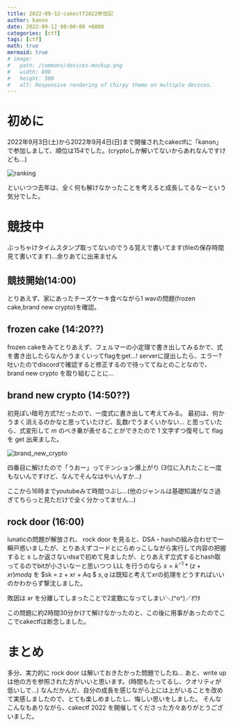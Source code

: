 ```yaml
---
title: 2022-09-12-cakectf2022参加記
author: kanon
date: 2022-09-12 00:00:00 +0800
categories: [ctf]
tags: [ctf]
math: true
mermaid: true
# image:
#   path: /commons/devices-mockup.png
#   width: 800
#   height: 500
#   alt: Responsive rendering of Chirpy theme on multiple devices.
---
```


# 初めに

2022年9月3日(土)から2022年9月4日(日)まで開催されたcakectfに「kanon」で参加しまして、順位は154でした。(cryptoしか解いてないからあれなんですけども...)

![ranking](/cakectf/1.png)

といいつつ去年は、全く何も解けなかったことを考えると成長してるなーという気分でした。

# 競技中

ぶっちゃけタイムスタンプ取ってないのでうる覚えで書いてます(fileの保存時間見て書いてます)...余りあてに出来ません

## 競技開始(14:00)

とりあえず、家にあったチーズケーキ食べながら1 wavの問題(frozen cake,brand new crypto)を確認。

## frozen cake (14:20??)

frozen cakeをみてとりあえず、フェルマーの小定理で書き出してみるかで、式を書き出したらなんかうまくいってflagをget...!
serverに提出したら、エラー?吐いたのでdiscordで確認すると修正するので待っててねとのことなので、brand new crypto を取り組むことに...

## brand new crypto (14:50??)

初見ぽい暗号方式?だったので、一度式に書き出して考えてみる。
最初は、何かうまく消えるのかなと思っていたけど、乱数$r$でうまくいかない...
と思っていたら、式変形して $m$ のべき乗が表せることができたので 1 文字ずつ復号して flag を get 出来ました。

![brand_new_crypto](/cakectf/1.png)

四番目に解けたので「うおー」ってテンション爆上がり
(3位に入れたこと一度もないんですけど、なんでそんなはやいんすか...)

ここから16時までyoutubeみて時間つぶし...(他のジャンルは基礎知識がなさ過ぎてちらっと見ただけで全く分かってません...)

## rock door (16:00)

lunaticの問題が解放され、 rock door を見ると、DSA・hashの組み合わせで一瞬戸惑いましたが、とりあえずコードとにらめっこしながら実行して内容の把握すると s しか返さないdsaで初めて見ましたが、とりあえず立式するとhash取ってるのでbitが小さいなーと思いつつ LLL を行うのなら $s = k^{-1}*(z + xr) mod q$ を $sk = z + xr + Aq $ $s,q$ は既知と考えて$x r$の処理をどうすればいいのかわからず撃沈しました。

敗因は $x r$ を分離してしまったことで2変数になってしまい＼(^o^)／ｵﾜﾀ

この問題に約2時間30分かけて解けなかったのと、この後に用事があったのでここでcakectfは断念しました。


# まとめ

多分、実力的に rock door は解いておきたかった問題でしたね...
あと、write up は他の方を参照された方がいいと思います。(時間もたってるし、クオリティが低いしで...)
なんだかんだ、自分の成長を感じながら上には上がいることを改めて実感しましたので、とても楽しめましたし、悔しい思いをしました。
そんなこんなもありながら、cakectf 2022 を開催してくださった方々ありがとうございました。
